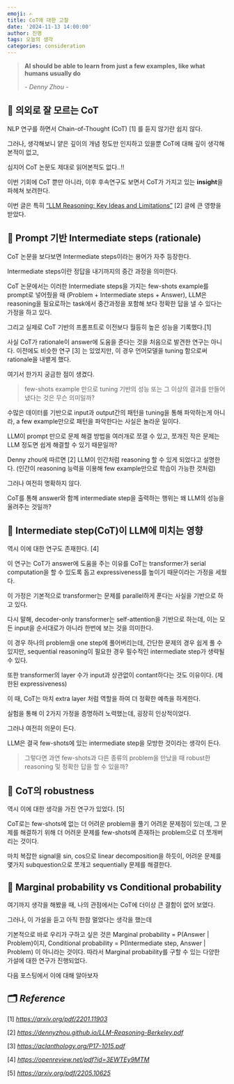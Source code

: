 ```yaml
---
emoji: ✍️
title: CoT에 대한 고찰
date: '2024-11-13 14:00:00'
author: 진명
tags: 오늘의 생각
categories: consideration
---
```


> **AI should be able to learn from just a few examples, like what humans usually do**
>
> \- _Denny Zhou_ -

## 🤔 의외로 잘 모르는 CoT

NLP 연구를 하면서 Chain-of-Thought (CoT) [1] 를 듣지 않기란 쉽지 않다.

그러나, 생각해보니 얕은 깊이의 개념 정도만 인지하고 있을뿐 CoT에 대해 깊이 생각해본적이 없고,

심지어 CoT 논문도 제대로 읽어본적도 없다..!!

이번 기회에 CoT 뿐만 아니라, 이후 후속연구도 보면서 CoT가 가지고 있는 **insight**을 파헤쳐 보려한다.

이번 글은 특히 [“LLM Reasoning: Key Ideas and Limitations”](https://dennyzhou.github.io/LLM-Reasoning-Berkeley.pdf) [2] 글에 큰 영향을 받았다.

## 📌 Prompt 기반 Intermediate steps (rationale)

CoT 논문을 보다보면 Intermediate steps이라는 용어가 자주 등장한다.

Intermediate steps이란 정답을 내기까지의 중간 과정을 의미한다.

CoT 논문에서는 이러한 Intermediate steps을 가지는 few-shots example를 prompt로 넣어줬을 때 (Problem + Intermediate steps + Answer), LLM은 reasoning을 필요로하는 task에서 중간과정을 포함해 보다 정확한 답을 낼 수 있다는 가정을 하고 있다.

그리고 실제로 CoT 기반의 프롬프트로 이전보다 월등히 높은 성능을 기록했다.[1]

사실 CoT가 rationale이 answer에 도움을 준다는 것을 처음으로 발견한 연구는 아니다. 이전에도 비슷한 연구 [3] 는 있었지만, 이 경우 언어모델을 tuning 함으로써 rationale을 내뱉게 했다.

여기서 한가지 궁금한 점이 생겼다.

> few-shots example 만으로 tuning 기반의 성능 또는 그 이상의 결과를 만들어냈다는 것은 무슨 의미일까?

수많은 데이터를 기반으로 input과 output간의 패턴을 tuning을 통해 파악하는게 아니라, a few example만으로 패턴을 파악한다는 사실은 놀라운 일이다.

LLM이 prompt 만으로 문제 해결 방법을 여러개로 쪼갤 수 있고, 쪼개진 작은 문제는 LLM 정도면 쉽게 해결할 수 있기 때문일까?

Denny zhou에 따르면 [2] LLM이 인간처럼 reasoning 할 수 있게 되었다고 설명한다. (인간이 reasoning 능력을 이용해 few example만으로 학습이 가능한 것처럼)

그러나 여전히 명확하지 않다.

CoT를 통해 answer와 함께 intermediate step을 출력하는 행위는 왜 LLM의 성능을 올려주는 것일까?

## 📌 Intermediate step(CoT)이 LLM에 미치는 영향

역시 이에 대한 연구도 존재한다. [4]

이 연구는 CoT가 answer에 도움을 주는 이유를 CoT는 transformer가 serial computation을 할 수 있도록 돕고 expressiveness를 높이기 때문이라는 가정을 세웠다.

이 가정은 기본적으로 transformer는 문제를 parallel하게 푼다는 사실을 기반으로 하고 있다.

다시 말해, decoder-only transformer는 self-attention을 기반으로 하는데, 이는 모든 input을 순서대로가 아니라 한번에 보는 것을 의미한다.

이 경우 하나의 problem을 one step에 풀어버리는데, 간단한 문제의 경우 쉽게 풀 수 있지만, sequential reasoning이 필요한 경우 필수적인 intermediate step가 생략될 수 있다.

또한 transformer의 layer 수가 input과 상관없이 contant하다는 것도 이유이다. (제한된 expressiveness)

이 때, CoT는 마치 extra layer 처럼 역할을 하여 더 정확한 예측을 하게한다.

실험을 통해 이 2가지 가정을 증명하려 노력했는데, 굉장히 인상적이었다.

그러나 여전히 의문이 든다.

LLM은 결국 few-shots에 있는 intermediate step을 모방한 것이라는 생각이 든다.

> 그렇다면 과연 few-shots과 다른 종류의 problem을 만났을 때 robust한 reasoning 및 정확한 답을 할 수 있을까?

## 📌 CoT의 robustness

역시 이에 대한 생각을 가진 연구가 있었다. [5]

CoT로는 few-shots에 없는 더 어려운 problem을 풀기 어려운 문제점이 있는데, 그 문제를 해결하기 위해 더 어려운 문제를 few-shots에 존재하는 problem으로 더 쪼개버리는 것이다.

마치 복잡한 signal을 sin, cos으로 linear decomposition을 하듯이, 어려운 문제를 몇가지 subquestion으로 쪼개고 sequentially 문제를 해결한다.

## 📌 Marginal probability vs Conditional probability

여기까지 생각을 해봤을 때, 나의 관점에서는 CoT에 더이상 큰 결함이 없어 보였다.

그러나, 이 가설을 듣고 아직 한참 멀었다는 생각을 했는데

기본적으로 바로 우리가 구하고 싶은 것은 Marginal probability = P(Answer | Problem)이지, Conditional probability = P(Intermediate step, Answer | Problem) 이 아니라는 것이다. 따라서 Marginal probability를 구할 수 있는 다양한 가설에 대한 연구가 진행되었다.

다음 포스팅에서 이에 대해 알아보자

## 🗂 _Reference_

[1] _https://arxiv.org/pdf/2201.11903_

[2] _https://dennyzhou.github.io/LLM-Reasoning-Berkeley.pdf_

[3] _https://aclanthology.org/P17-1015.pdf_

[4] _https://openreview.net/pdf?id=3EWTEy9MTM_

[5] _https://arxiv.org/pdf/2205.10625_

```toc

```
